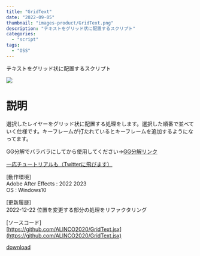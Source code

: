 ```yaml
---
title: "GridText"
date: "2022-09-05"
thumbnail: "images-product/GridText.png"
description: "テキストをグリッド状に配置するスクリプト"
categories: 
  - "script"
tags:
  - "OSS"
---
```


テキストをグリッド状に配置するスクリプト

![](/images-product/GridText.png)

# 説明
選択したレイヤーをグリッド状に配置する処理をします。選択した順番で並べていく仕様です。キーフレームが打たれているとキーフレームを追加するようになってます。

GG分解でバラバラにしてから使用してください→[GG分解リンク](https://gumma.graphics/script/gg-%e6%96%87%e8%a7%a3-gg-bunkai-2/)  

[一応チュートリアルも（Twitterに飛びます）](https://x.com/ALINCO2020/status/1570047838914248707)

[動作環境]  
Adobe After Effects : 2022 2023  
OS : Windows10

[更新履歴]  
2022-12-22 位置を変更する部分の処理をリファクタリング

[ソースコード]  
[https://github.com/ALINCO2020/GridText.jsx](https://github.com/ALINCO2020/GridText.jsx)

[download](/files/GridText_V1.1.zip "download")